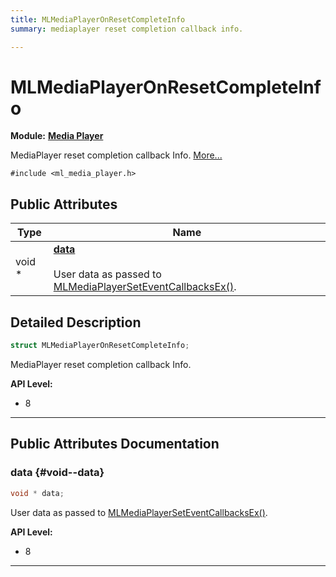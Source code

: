 ```yaml
---
title: MLMediaPlayerOnResetCompleteInfo
summary: mediaplayer reset completion callback info. 

---
```


# MLMediaPlayerOnResetCompleteInfo

**Module:** **[Media Player](/api-ref/api/Modules/group___media_player/group___media_player.md)**



MediaPlayer reset completion callback Info.  [More...](#detailed-description)


`#include <ml_media_player.h>`

## Public Attributes

| Type           | Name           |
| -------------- | -------------- |
| void * | **[data](/api-ref/api/Modules/group___media_player/struct_m_l_media_player_on_reset_complete_info.md#void--data)** <br></br>User data as passed to [MLMediaPlayerSetEventCallbacksEx()](/api-ref/api/Modules/group___media_player/group___media_player.md#mlresult-mlmediaplayerseteventcallbacksex).  |

## Detailed Description

```cpp
struct MLMediaPlayerOnResetCompleteInfo;
```

MediaPlayer reset completion callback Info. 




**API Level:**
  * 8 




-----------
## Public Attributes Documentation

### data {#void--data}

```cpp
void * data;
```

User data as passed to [MLMediaPlayerSetEventCallbacksEx()](/api-ref/api/Modules/group___media_player/group___media_player.md#mlresult-mlmediaplayerseteventcallbacksex). 




**API Level:**
  * 8 




-----------

